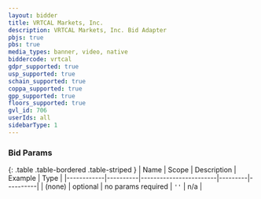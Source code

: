 ```yaml
---
layout: bidder
title: VRTCAL Markets, Inc.
description: VRTCAL Markets, Inc. Bid Adapter
pbjs: true
pbs: true
media_types: banner, video, native
biddercode: vrtcal
gdpr_supported: true
usp_supported: true
schain_supported: true
coppa_supported: true
gpp_supported: true
floors_supported: true
gvl_id: 706
userIds: all
sidebarType: 1
---
```


### Bid Params

{: .table .table-bordered .table-striped }
| Name       | Scope    | Description            | Example | Type     |
|------------|----------|------------------------|---------|----------|
| (none)         | optional | no params required     | `''`    | n/a       |
